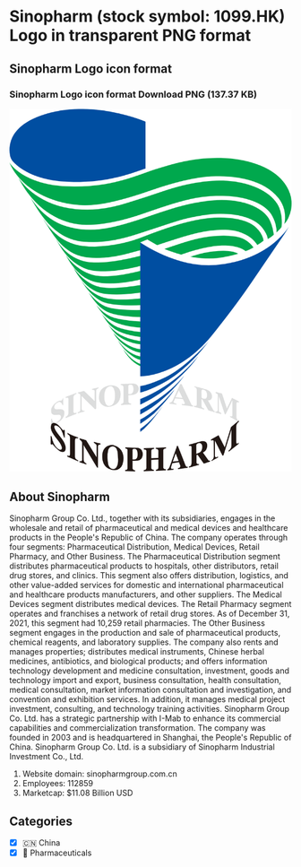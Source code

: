 # Sinopharm (stock symbol: 1099.HK) Logo in transparent PNG format

## Sinopharm Logo icon format

### Sinopharm Logo icon format Download PNG (137.37 KB)

![Sinopharm Logo icon format Download PNG (137.37 KB)](/img/orig/1099.HK-50f75c06.png)

## About Sinopharm

Sinopharm Group Co. Ltd., together with its subsidiaries, engages in the wholesale and retail of pharmaceutical and medical devices and healthcare products in the People's Republic of China. The company operates through four segments: Pharmaceutical Distribution, Medical Devices, Retail Pharmacy, and Other Business. The Pharmaceutical Distribution segment distributes pharmaceutical products to hospitals, other distributors, retail drug stores, and clinics. This segment also offers distribution, logistics, and other value-added services for domestic and international pharmaceutical and healthcare products manufacturers, and other suppliers. The Medical Devices segment distributes medical devices. The Retail Pharmacy segment operates and franchises a network of retail drug stores. As of December 31, 2021, this segment had 10,259 retail pharmacies. The Other Business segment engages in the production and sale of pharmaceutical products, chemical reagents, and laboratory supplies. The company also rents and manages properties; distributes medical instruments, Chinese herbal medicines, antibiotics, and biological products; and offers information technology development and medicine consultation, investment, goods and technology import and export, business consultation, health consultation, medical consultation, market information consultation and investigation, and convention and exhibition services. In addition, it manages medical project investment, consulting, and technology training activities. Sinopharm Group Co. Ltd. has a strategic partnership with I-Mab to enhance its commercial capabilities and commercialization transformation. The company was founded in 2003 and is headquartered in Shanghai, the People's Republic of China. Sinopharm Group Co. Ltd. is a subsidiary of Sinopharm Industrial Investment Co., Ltd.

1. Website domain: sinopharmgroup.com.cn
2. Employees: 112859
3. Marketcap: $11.08 Billion USD


## Categories
- [x] 🇨🇳 China
- [x] 💊 Pharmaceuticals
